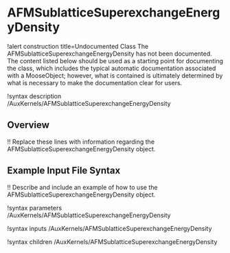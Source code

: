 # AFMSublatticeSuperexchangeEnergyDensity

!alert construction title=Undocumented Class
The AFMSublatticeSuperexchangeEnergyDensity has not been documented. The content listed below should be used as a starting point for
documenting the class, which includes the typical automatic documentation associated with a
MooseObject; however, what is contained is ultimately determined by what is necessary to make the
documentation clear for users.

!syntax description /AuxKernels/AFMSublatticeSuperexchangeEnergyDensity

## Overview

!! Replace these lines with information regarding the AFMSublatticeSuperexchangeEnergyDensity object.

## Example Input File Syntax

!! Describe and include an example of how to use the AFMSublatticeSuperexchangeEnergyDensity object.

!syntax parameters /AuxKernels/AFMSublatticeSuperexchangeEnergyDensity

!syntax inputs /AuxKernels/AFMSublatticeSuperexchangeEnergyDensity

!syntax children /AuxKernels/AFMSublatticeSuperexchangeEnergyDensity
